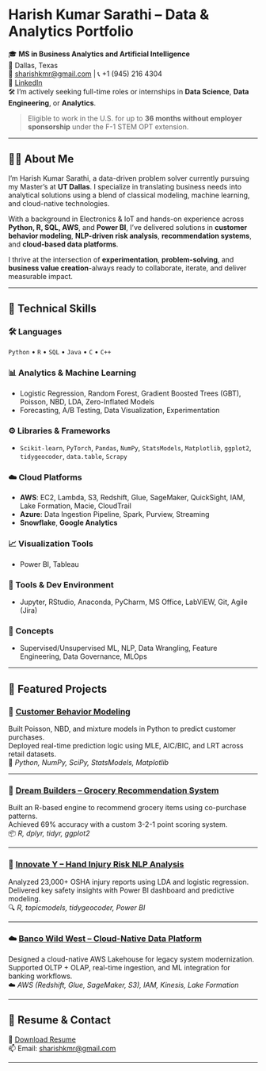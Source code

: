 # Harish Kumar Sarathi – Data & Analytics Portfolio

🎓 **MS in Business Analytics and Artificial Intelligence**  
📍 Dallas, Texas  
📧 sharishkmr@gmail.com | 📞 +1 (945) 216 4304  
🔗 [LinkedIn](https://www.linkedin.com/in/shk30/)  
🛠️ I’m actively seeking full-time roles or internships in **Data Science**, **Data Engineering**, or **Analytics**.

> Eligible to work in the U.S. for up to **36 months without employer sponsorship** under the F-1 STEM OPT extension.

---

## 👨‍💻 About Me

I’m Harish Kumar Sarathi, a data-driven problem solver currently pursuing my Master’s at **UT Dallas**. I specialize in translating business needs into analytical solutions using a blend of classical modeling, machine learning, and cloud-native technologies.

With a background in Electronics & IoT and hands-on experience across **Python, R, SQL, AWS**, and **Power BI**, I’ve delivered solutions in **customer behavior modeling**, **NLP-driven risk analysis**, **recommendation systems**, and **cloud-based data platforms**.

I thrive at the intersection of **experimentation**, **problem-solving**, and **business value creation**-always ready to collaborate, iterate, and deliver measurable impact.

---

## 🧠 Technical Skills

### 🛠️ Languages
`Python` • `R` • `SQL` • `Java` • `C` • `C++`

### 📊 Analytics & Machine Learning
- Logistic Regression, Random Forest, Gradient Boosted Trees (GBT), Poisson, NBD, LDA, Zero-Inflated Models
- Forecasting, A/B Testing, Data Visualization, Experimentation

### ⚙️ Libraries & Frameworks
- `Scikit-learn`, `PyTorch`, `Pandas`, `NumPy`, `StatsModels`, `Matplotlib`, `ggplot2`, `tidygeocoder`, `data.table`, `Scrapy`

### ☁️ Cloud Platforms
- **AWS**: EC2, Lambda, S3, Redshift, Glue, SageMaker, QuickSight, IAM, Lake Formation, Macie, CloudTrail
- **Azure**: Data Ingestion Pipeline, Spark, Purview, Streaming
- **Snowflake**, **Google Analytics**

### 📈 Visualization Tools
- Power BI, Tableau

### 🧰 Tools & Dev Environment
- Jupyter, RStudio, Anaconda, PyCharm, MS Office, LabVIEW, Git, Agile (Jira)

### 🧠 Concepts
- Supervised/Unsupervised ML, NLP, Data Wrangling, Feature Engineering, Data Governance, MLOps

---

## 📁 Featured Projects

### 🔢 [Customer Behavior Modeling](https://github.com/Harish1230s/customer-behavior-modeling)
Built Poisson, NBD, and mixture models in Python to predict customer purchases.  
Deployed real-time prediction logic using MLE, AIC/BIC, and LRT across retail datasets.  
🧪 *Python, NumPy, SciPy, StatsModels, Matplotlib*

---

### 🛒 [Dream Builders – Grocery Recommendation System](https://github.com/Harish1230s/grocery-recommender-dream-builders)
Built an R-based engine to recommend grocery items using co-purchase patterns.  
Achieved 69% accuracy with a custom 3-2-1 point scoring system.  
📦 *R, dplyr, tidyr, ggplot2*

---

### 🧠 [Innovate Y – Hand Injury Risk NLP Analysis](https://github.com/Harish1230s/DataWhiz-hand-injury-nlp-analysis)
Analyzed 23,000+ OSHA injury reports using LDA and logistic regression.  
Delivered key safety insights with Power BI dashboard and predictive modeling.  
🔍 *R, topicmodels, tidygeocoder, Power BI*

---

### ☁️ [Banco Wild West – Cloud-Native Data Platform](https://github.com/Harish1230s/banco-wildwest-data-platform)
Designed a cloud-native AWS Lakehouse for legacy system modernization.  
Supported OLTP + OLAP, real-time ingestion, and ML integration for banking workflows.  
☁️ *AWS (Redshift, Glue, SageMaker, S3), IAM, Kinesis, Lake Formation*

---

## 📌 Resume & Contact

📄 [Download Resume](./Harish_Kumar_Resume.pdf)  
📫 Email: sharishkmr@gmail.com  

---
